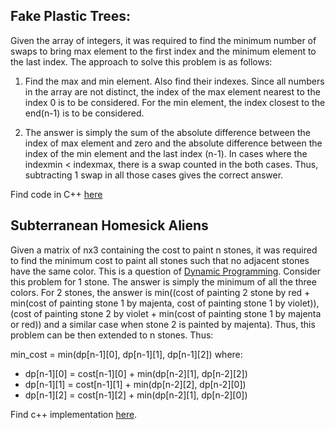 ## Fake Plastic Trees:

Given the array of integers, it was required to find the minimum number of swaps to bring max element to the first index and the minimum element to the last index. The approach to solve this problem is as follows:

1. Find the max and min element. Also find their indexes. Since all numbers in the array are not distinct, the index of the max element nearest to the index 0 is to be considered. For the min element, the index closest to the end(n-1) is to be considered.

2. The answer is simply the sum of the absolute difference between the index of max element and zero and the absolute difference between the index of the min element and the last index (n-1). In cases where the indexmin < indexmax, there is a swap counted in the both cases. Thus, subtracting 1 swap in all those cases gives the correct answer.

Find code in C++ [here](https://gist.github.com/ferbncode/2dc5b4391c14c7f9e1a064656129d722)


## Subterranean Homesick Aliens

Given a matrix of nx3 containing the cost to paint n stones, it was required to find the minimum cost to paint all stones such that no adjacent stones have the same color. This is a question of [Dynamic Programming](https://www.topcoder.com/community/data-science/data-science-tutorials/dynamic-programming-from-novice-to-advanced). Consider this problem for 1 stone. The answer is simply the minimum of all the three colors. For 2 stones, the answer is min((cost of painting 2 stone by red + min(cost of painting stone 1 by majenta, cost of painting stone 1 by violet)), (cost of painting stone 2 by violet + min(cost of painting stone 1 by majenta or red)) and a similar case when stone 2 is painted by majenta). Thus, this problem can be then extended to n stones. Thus:

min_cost = min(dp[n-1][0], dp[n-1][1], dp[n-1][2])
where:<br/>
+ dp[n-1][0] = cost[n-1][0] + min(dp[n-2][1], dp[n-2][2])
+ dp[n-1][1] = cost[n-1][1] + min(dp[n-2][2], dp[n-2][0])
+ dp[n-1][2] = cost[n-1][2] + min(dp[n-2][1], dp[n-2][0])

Find c++ implementation [here](https://gist.github.com/ferbncode/4bc06ef5d2d2c4a8f33e8106c7aaa7ca).

